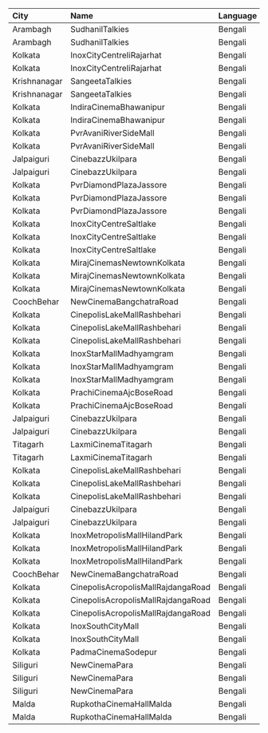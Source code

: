 | City         | Name                               | Language |  Time | Type        | Price | Capacity | Booked |
| :----------- | :--------------------------------- | :------- | ----: | :---------- | ----: | -------: | -----: |
| Arambagh     | SudhanilTalkies                    | Bengali  | 12:00 | Balcony     |   35₹ |      400 |    344 |
| Arambagh     | SudhanilTalkies                    | Bengali  | 12:00 | RearStall   |   25₹ |      412 |    370 |
| Kolkata      | InoxCityCentreIiRajarhat           | Bengali  | 12:25 | Club        |  100₹ |      227 |      0 |
| Kolkata      | InoxCityCentreIiRajarhat           | Bengali  | 12:25 | Executive   |  100₹ |       42 |      0 |
| Krishnanagar | SangeetaTalkies                    | Bengali  | 13:00 | Balcony     |   50₹ |      231 |    165 |
| Krishnanagar | SangeetaTalkies                    | Bengali  | 13:00 | FirstClass  |   30₹ |      513 |    454 |
| Kolkata      | IndiraCinemaBhawanipur             | Bengali  | 13:15 | Box         |  100₹ |       30 |      0 |
| Kolkata      | IndiraCinemaBhawanipur             | Bengali  | 13:15 | Balcony     |   70₹ |      280 |    119 |
| Kolkata      | PvrAvaniRiverSideMall              | Bengali  | 13:50 | Classic     |  120₹ |      200 |      2 |
| Kolkata      | PvrAvaniRiverSideMall              | Bengali  | 13:50 | Prime       |  170₹ |       11 |      0 |
| Jalpaiguri   | CinebazzUkilpara                   | Bengali  | 14:00 | Premium     |   80₹ |      100 |      0 |
| Jalpaiguri   | CinebazzUkilpara                   | Bengali  | 14:00 | Regular     |   80₹ |      100 |      0 |
| Kolkata      | PvrDiamondPlazaJassore             | Bengali  | 14:05 | Classic     |  112₹ |      176 |    126 |
| Kolkata      | PvrDiamondPlazaJassore             | Bengali  | 14:05 | Prime       |  190₹ |       12 |     12 |
| Kolkata      | PvrDiamondPlazaJassore             | Bengali  | 14:05 | Recliner    |  360₹ |       14 |     14 |
| Kolkata      | InoxCityCentreSaltlake             | Bengali  | 14:25 | DressCircle |  112₹ |      151 |      0 |
| Kolkata      | InoxCityCentreSaltlake             | Bengali  | 14:25 | Galleria    |  112₹ |       36 |      0 |
| Kolkata      | InoxCityCentreSaltlake             | Bengali  | 14:25 | Royale      |  112₹ |       31 |      0 |
| Kolkata      | MirajCinemasNewtownKolkata         | Bengali  | 15:30 | Special     |  100₹ |       51 |      0 |
| Kolkata      | MirajCinemasNewtownKolkata         | Bengali  | 15:30 | Executive   |  100₹ |       85 |      0 |
| Kolkata      | MirajCinemasNewtownKolkata         | Bengali  | 15:30 | Recliner    |  200₹ |       23 |      0 |
| CoochBehar   | NewCinemaBangchatraRoad            | Bengali  | 15:30 | Balcony     |  100₹ |       73 |     51 |
| Kolkata      | CinepolisLakeMallRashbehari        | Bengali  | 15:35 | Normal      |  130₹ |       11 |      0 |
| Kolkata      | CinepolisLakeMallRashbehari        | Bengali  | 15:35 | Executive   |  130₹ |       27 |      1 |
| Kolkata      | CinepolisLakeMallRashbehari        | Bengali  | 15:35 | Premium     |  130₹ |       16 |      3 |
| Kolkata      | InoxStarMallMadhyamgram            | Bengali  | 15:35 | Club        |  112₹ |       90 |      0 |
| Kolkata      | InoxStarMallMadhyamgram            | Bengali  | 15:35 | Executive   |  112₹ |       32 |      0 |
| Kolkata      | InoxStarMallMadhyamgram            | Bengali  | 15:35 | Royal       |  140₹ |       61 |      0 |
| Kolkata      | PrachiCinemaAjcBoseRoad            | Bengali  | 16:10 | Balcony     |  150₹ |      177 |    156 |
| Kolkata      | PrachiCinemaAjcBoseRoad            | Bengali  | 16:10 | FrontStall  |  100₹ |      306 |    273 |
| Jalpaiguri   | CinebazzUkilpara                   | Bengali  | 16:15 | Premium     |   80₹ |      100 |      0 |
| Jalpaiguri   | CinebazzUkilpara                   | Bengali  | 16:15 | Regular     |   80₹ |      100 |      0 |
| Titagarh     | LaxmiCinemaTitagarh                | Bengali  | 16:30 | Balcony     |   60₹ |       31 |      0 |
| Titagarh     | LaxmiCinemaTitagarh                | Bengali  | 16:30 | Firstclass  |   40₹ |       48 |      0 |
| Kolkata      | CinepolisLakeMallRashbehari        | Bengali  | 18:25 | Normal      |  130₹ |       11 |      0 |
| Kolkata      | CinepolisLakeMallRashbehari        | Bengali  | 18:25 | Executive   |  130₹ |       27 |      0 |
| Kolkata      | CinepolisLakeMallRashbehari        | Bengali  | 18:25 | Premium     |  130₹ |       16 |      4 |
| Jalpaiguri   | CinebazzUkilpara                   | Bengali  | 18:30 | Premium     |   80₹ |      100 |      0 |
| Jalpaiguri   | CinebazzUkilpara                   | Bengali  | 18:30 | Regular     |   80₹ |      100 |      0 |
| Kolkata      | InoxMetropolisMallHilandPark       | Bengali  | 18:30 | Premier     |  112₹ |       36 |      0 |
| Kolkata      | InoxMetropolisMallHilandPark       | Bengali  | 18:30 | Royal       |  300₹ |       14 |      0 |
| Kolkata      | InoxMetropolisMallHilandPark       | Bengali  | 18:30 | Silver      |  112₹ |      144 |      0 |
| CoochBehar   | NewCinemaBangchatraRoad            | Bengali  | 18:30 | Balcony     |  100₹ |       73 |     51 |
| Kolkata      | CinepolisAcropolisMallRajdangaRoad | Bengali  | 18:30 | Normal      |  130₹ |       11 |      0 |
| Kolkata      | CinepolisAcropolisMallRajdangaRoad | Bengali  | 18:30 | Executive   |  130₹ |       32 |      0 |
| Kolkata      | CinepolisAcropolisMallRajdangaRoad | Bengali  | 18:30 | Premium     |  130₹ |       19 |      5 |
| Kolkata      | InoxSouthCityMall                  | Bengali  | 18:45 | Premier     |  160₹ |       34 |      0 |
| Kolkata      | InoxSouthCityMall                  | Bengali  | 18:45 | Silver      |  160₹ |      157 |      0 |
| Kolkata      | PadmaCinemaSodepur                 | Bengali  | 19:00 | Balcony     |   70₹ |       38 |      0 |
| Siliguri     | NewCinemaPara                      | Bengali  | 19:00 | Sofa        |  100₹ |       96 |     48 |
| Siliguri     | NewCinemaPara                      | Bengali  | 19:00 | Special     |   60₹ |      102 |     64 |
| Siliguri     | NewCinemaPara                      | Bengali  | 19:00 | FirstClass  |   40₹ |      285 |    143 |
| Malda        | RupkothaCinemaHallMalda            | Bengali  | 19:30 | SpecialAc   |  130₹ |       82 |     35 |
| Malda        | RupkothaCinemaHallMalda            | Bengali  | 19:30 | DressCircle |   60₹ |       99 |     42 |